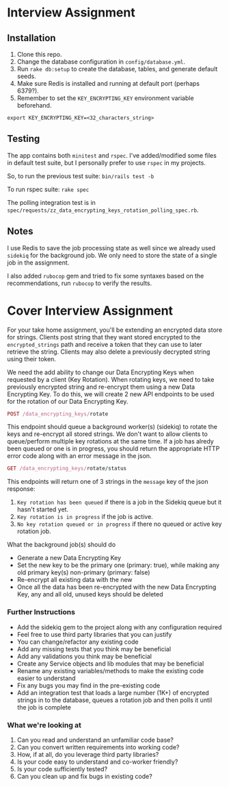 # Interview Assignment

## Installation

1. Clone this repo.
2. Change the database configuration in `config/database.yml`.
3. Run `rake db:setup` to create the database, tables, and generate default seeds.
4. Make sure Redis is installed and running at default port (perhaps 6379?).
5. Remember to set the `KEY_ENCRYPTING_KEY` environment variable beforehand.

```
export KEY_ENCRYPTING_KEY=<32_characters_string>
```

## Testing

The app contains both `minitest` and `rspec`. I've added/modified some files in default test suite, but I personally prefer to use `rspec` in my projects.

So, to run the previous test suite: `bin/rails test -b`

To run rspec suite: `rake spec`

The polling integration test is in `spec/requests/zz_data_encrypting_keys_rotation_polling_spec.rb`.

## Notes

I use Redis to save the job processing state as well since we already used `sidekiq` for the background job. We only need to store the state of a single job in the assignment.

I also added `rubocop` gem and tried to fix some syntaxes based on the recommendations, run `rubocop` to verify the results.

# Cover Interview Assignment

For your take home assignment, you'll be extending an encrypted data store for strings. Clients post string that they want stored encrypted to the `encrypted_strings` path and receive a token that they can use to later retrieve the string. Clients may also delete a previously decrypted string using their token.

We need the add ability to change our Data Encrypting Keys when requested by a client (Key Rotation). When rotating keys, we need to take previously encrypted string and re-encrypt them using a new Data Encrypting Key. To do this, we will create 2 new API endpoints to be used for the rotation of our Data Encrypting Key.


```ruby
POST /data_encrypting_keys/rotate
```

This endpoint should queue a background worker(s) (sidekiq) to rotate the keys and re-encrypt all stored strings. We don't want to allow clients to queue/perform multiple key rotations at the same time. If a job has alredy been queued or one is in progress, you should return the appropriate HTTP error code along with an error message in the json.

```ruby
GET /data_encrypting_keys/rotate/status
```

This endpoints will return one of 3 strings in the `message` key of the json response:

1. `Key rotation has been queued` if there is a job in the Sidekiq queue but it hasn't started yet.
2.  `Key rotation is in progress` if the job is active.
3. `No key rotation queued or in progress` if there no queued or active key rotation job.


What the background job(s) should do

* Generate a new Data Encrypting Key
* Set the new key to be the primary one (primary: true), while making any old primary key(s) non-primary (primary: false)
* Re-encrypt all existing data with the new
* Once all the data has been re-encrypted with the new Data Encrypting Key, any and all old, unused keys should be deleted


### Further Instructions


* Add the sidekiq gem to the project along with any configuration required
* Feel free to use third party libraries that you can justify
* You can change/refactor any existing code
* Add any missing tests that you think may be beneficial
* Add any validations you think may be beneficial
* Create any Service objects and lib modules that may be beneficial
* Rename any existing variables/methods to make the existing code easier to understand
* Fix any bugs you may find in the pre-existing code
* Add an integration test that loads a large number (1K+) of encrypted strings in to the database, queues a rotation job and then polls it until the job is complete

### What we're looking at

1. Can you read and understand an unfamiliar code base?
2. Can you convert written requirements into working code?
3. How, if at all, do you leverage third party libraries?
4. Is your code easy to understand and co-worker friendly?
5. Is your code sufficiently tested?
6. Can you clean up and fix bugs in existing code?


